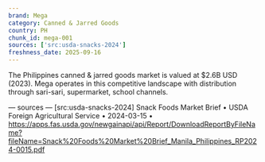 ```yaml
---
brand: Mega
category: Canned & Jarred Goods
country: PH
chunk_id: mega-001
sources: ['src:usda-snacks-2024']
freshness_date: 2025-09-16
---
```


The Philippines canned & jarred goods market is valued at $2.6B USD (2023). Mega operates in this competitive landscape with distribution through sari-sari, supermarket, school channels.

— sources —
[src:usda-snacks-2024] Snack Foods Market Brief • USDA Foreign Agricultural Service • 2024-03-15 • https://apps.fas.usda.gov/newgainapi/api/Report/DownloadReportByFileName?fileName=Snack%20Foods%20Market%20Brief_Manila_Philippines_RP2024-0015.pdf
